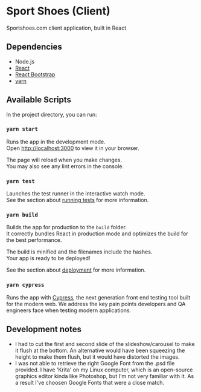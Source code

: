# Sport Shoes (Client)

Sportshoes.com client application, built in React

## Dependencies

- Node.js
- [React](https://reactjs.org/)
- [React Bootstrap](https://react-bootstrap.github.io/)
- [yarn](https://classic.yarnpkg.com/en/)

## Available Scripts

In the project directory, you can run:

### `yarn start`

Runs the app in the development mode.\
Open [http://localhost:3000](http://localhost:3000) to view it in your browser.

The page will reload when you make changes.\
You may also see any lint errors in the console.

### `yarn test`

Launches the test runner in the interactive watch mode.\
See the section about [running tests](https://facebook.github.io/create-react-app/docs/running-tests) for more information.

### `yarn build`

Builds the app for production to the `build` folder.\
It correctly bundles React in production mode and optimizes the build for the best performance.

The build is minified and the filenames include the hashes.\
Your app is ready to be deployed!

See the section about [deployment](https://facebook.github.io/create-react-app/docs/deployment) for more information.

### `yarn cypress`

Runs the app with [Cypress](https://www.cypress.io/), the next generation front end testing tool built for the modern web. We address the key pain points developers and QA engineers face when testing modern applications.

## Development notes

- I had to cut the first and second slide of the slideshow/carousel to make it flush at the bottom. An alternative would have been squeezing the height to make them flush, but it would have distorted the images.
- I was not able to retrieve the right Google Font from the .psd file provided. I have 'Krita' on my Linux computer, which is an open-source graphics editor kinda like Photoshop, but I'm not very familiar with it. As a result I've choosen Google Fonts that were a close match.
